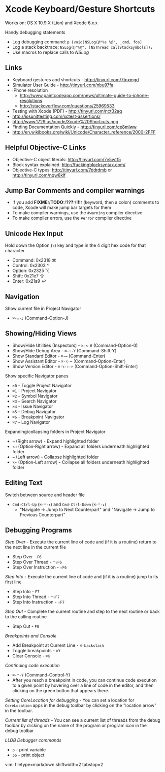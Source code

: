 # Xcode Keyboard/Gesture Shortcuts #

Works on: OS X 10.9.X (Lion) and Xcode 6.x.x

Handy debugging statements
- Log debugging command: `p (void)NSLog(@"%s %@", _cmd, foo)`
- Log a stack backtrace: `NSLog(@"%@", [NSThread callStackSymbols]);`
- Use macros to replace calls to _NSLog_

## Links ##
- Keyboard gestures and shortcuts - http://tinyurl.com/7tnxmgd
- Simulator User Guide - http://tinyurl.com/nbu97fa
- iPhone resolution
  - http://www.paintcodeapp.com/news/ultimate-guide-to-iphone-resolutions
  - http://stackoverflow.com/questions/25969533
- Testing with Xcode (PDF) - http://tinyurl.com/nct32aq
- http://iosunittesting.com/xctest-assertions/
- http://www.1729.us/xcode/Xcode%20Shortcuts.png
- Finding Documentation Quickly - http://tinyurl.com/ce8mlww
- http://en.wikibooks.org/wiki/Unicode/Character_reference/2000-2FFF

## Helpful Objective-C Links ##
- Objective-C object literals: http://tinyurl.com/7v5wtf5
- Block syntax explained: http://fuckingblocksyntax.com/
- Objective-C types: http://tinyurl.com/7ddrdmb or http://tinyurl.com/nqw8klf

## Jump Bar Comments and compiler warnings ##
- If you add **FIXME:**/**TODO:**/**???:**/**!!!:** (keyword, then a colon)
  comments to code, Xcode will make jump bar targets for them
- To make compiler warnings, use the `#warning` compiler directive
- To make compiler errors, use the `#error` compiler directive

## Unicode Hex Input ##
Hold down the Option (`⌥`) key and type in the 4 digit hex code for that
character
- Command: 0x2318 ⌘
- Control: 0x2303 ^
- Option:  0x2325 ⌥
- Shift:   0x21e7 ⇧
- Enter:   0x21a9 ↩

## Navigation ##
Show current file in Project Navigator
- `⌘-⇧-J` (Command-Option-J)

## Showing/Hiding Views ##
- Show/Hide Utilities (Inspectors) - `⌘-⌥-0` (Command-Option-0)
- Show/Hide Debug Area - `⌘-⇧-Y` (Command-Shift-Y)
- Show Standard Editor - `⌘-↩` (Command-Enter)
- Show Assistant Editor - `⌘-⌥-↩` (Command-Option-Enter)
- Show Version Editor - `⌘-⌥-⇧-↩` (Command-Option-Shift-Enter)

Show specific Navigator panes
- `⌘0` - Toggle Project Navigator
- `⌘1` - Project Navigator
- `⌘2` - Symbol Navigator
- `⌘3` - Search Navigator
- `⌘4` - Issue Navigator
- `⌘5` - Debug Navigator
- `⌘6` - Breakpoint Navigator
- `⌘7` - Log Navigator

Expanding/collapsing folders in Project Navigator
- `→` (Right arrow) - Expand highlighted folder
- `⌥→` (Option-Right arrow) - Expand all folders underneath highlighted folder
- `←` (Left arrow) - Collapse highlighted folder
- `⌥←` (Option-Left arrow) - Collapse all folders underneath highlighted folder

## Editing Text ##
Switch between source and header file
- `Cmd-Ctrl-Up` (`⌘-⌃-↑`) and `Cmd-Ctrl-Down` (`⌘-⌃-↓`)
  - "Navigate -> Jump to Next Counterpart" and "Navigate -> Jump to Previous
    Counterpart"

## Debugging Programs ##
_Step Over_ - Execute the current line of code and (if it is a routine) return
to the next line in the current file
- Step Over - `F6`
- Step Over Thread - `⌃⇧F6`
- Step Over Instruction - `⇧F6`

_Step Into_ - Execute the current line of code and (if it is a routine) jump
to its first line
- Step Into - `F7`
- Step Into Thread - `⌃⇧F7`
- Step Into Instruction - `⇧F7`

_Step Out_ - Complete the current routine and step to the next routine or back
to the calling routine
- Step Out - `F8`

_Breakpoints and Console_
- Add Breakpoint at Current Line - `⌘-backslash`
- Toggle breakpoints - `⌘Y`
- Clear Console - `⌘K`

_Continuing code execution_ 
- `⌘-⌃-Y` (Command-Control-Y)
- After you reach a breakpoint in code, you can continue code execution to a
  given point by hovering over a line of code in the editor, and then clicking
  on the green button that appears there.

_Setting CoreLocation for debugging_ - You can set a location for
`CoreLocation` apps in the debug toolbar by clicking on the "location arrow"
in the toolbar.

_Current list of threads_ - You can see a current list of threads from the
debug toolbar by clicking on the name of the program or program icon in the
debug toolbar

_LLDB Debugger commands_ 
- `p` - print variable
- `po` - print object

vim: filetype=markdown shiftwidth=2 tabstop=2
